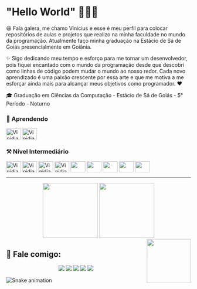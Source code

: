 # "Hello World" 👨‍💻👋

😆 Fala galera, me chamo Vinicius e esse é meu perfil para colocar repositórios de aulas e projetos que realizo na minha faculdade no mundo da programação. Atualmente faço minha graduação na Estácio de Sá de Goiás presencialmente em Goiânia.

✨ Sigo dedicando meu tempo e esforço para me tornar um desenvolvedor, pois fiquei encantado com o mundo da programação desde que descobri como linhas de código podem mudar o mundo ao nosso redor. Cada novo aprendizado é uma paixão crescente por essa arte e que me motiva a me esforçar ainda mais para alcançar meus objetivos como programador. ❤️

🎓 Graduação em Ciências da Computação - Estácio de Sá de Goiás - 5° Período - Noturno

### 🚧 Aprendendo

<div>
  <img align="center" width="40px" height="30px" alt="Vinidias21-csharp" src="https://cdn.jsdelivr.net/gh/devicons/devicon/icons/csharp/csharp-original.svg" />
  <img align="center" width="40px" height="30px" alt="Vinidias21-dotnet" src="https://cdn.jsdelivr.net/gh/devicons/devicon/icons/dot-net/dot-net-original.svg" />
</div>

### ⚒️ Nível Intermediário

<div>
  <img align="center" width="40px" height="30px" alt="Vinidias21-html5" src="https://cdn.jsdelivr.net/gh/devicons/devicon/icons/html5/html5-original.svg" />
  <img align="center" width="40px" height="30px" alt="Vinidias21-css3" src="https://cdn.jsdelivr.net/gh/devicons/devicon/icons/css3/css3-original.svg" />
  <img align="center" width="40px" height="30px" alt="Vinidias21-jsc" src="https://cdn.jsdelivr.net/gh/devicons/devicon/icons/javascript/javascript-original.svg"/>
  <img align="center" width="40px" height="30px" alt="Vinidias21-mysql" src="https://cdn.jsdelivr.net/gh/devicons/devicon/icons/mysql/mysql-original-wordmark.svg"/>
  <img align="center" width="40px" height="30px" src="https://cdn.jsdelivr.net/gh/devicons/devicon/icons/java/java-original-wordmark.svg" />
  <img align="center" width="40px" height="30px" src="https://cdn.jsdelivr.net/gh/devicons/devicon/icons/c/c-original.svg" />
  <img align="center" width="40px" height="30px" src="https://cdn.jsdelivr.net/gh/devicons/devicon/icons/python/python-original.svg" />
  <img align="center" width="40px" height="30px" src="https://cdn.jsdelivr.net/gh/devicons/devicon/icons/git/git-original.svg" />
  <img align="center" width="40px" height="30px" src="https://cdn.jsdelivr.net/gh/devicons/devicon/icons/github/github-original.svg" />
</div>

***

<div align="center">
  <img height="150em" src="https://github-readme-stats.vercel.app/api?username=vinidiasdc&show_icons=true&theme=tokyonight"/>
  <img height="150em" src="https://github-readme-stats.vercel.app/api/top-langs/?username=vinidiasdc&layout=compact&theme=tokyonight"/>
</div>

<img align="right" width="120px" height="120px" src="https://cdn.discordapp.com/attachments/947335821604814881/947474963777073212/Animacao-do-meu-Avatar.gif">

## 🔖 Fale comigo:

<div align="center">
  <a href="mailto:vinidiasti21@gmail.com" target="_blank"><img src="https://img.shields.io/badge/Gmail-D14836?style=for-the-badge&logo=gmail&logoColor=white"></a>
  <a href="https://api.whatsapp.com/send?phone=5562991985372" target="_blank"><img src="https://img.shields.io/badge/WhatsApp-25D366?style=for-the-badge&logo=whatsapp&logoColor=white"></a>
  <a href="https://www.instagram.com/vinihddc_/" target="_blank"><img src="https://img.shields.io/badge/Instagram-E4405F?style=for-the-badge&logo=instagram&logoColor=white"></a>
  <a href="https://discord.gg/WFCt4HmS" target="_blank"><img src="https://img.shields.io/badge/Discord-7289DA?style=for-the-badge&logo=discord&logoColor=white"></a>
  <a href="https://www.linkedin.com/in/vinicius-diasdc" target="_blank"><img src="https://img.shields.io/badge/LinkedIn-0077B5?style=for-the-badge&logo=linkedin&logoColor=white"></a>
</div>
  
![Snake animation](https://github.com/vinidiasdc/vinidiasdc/blob/output/github-contribution-grid-snake.svg)
